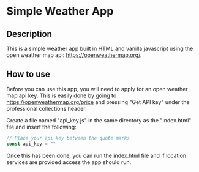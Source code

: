 # Simple Weather App
## Description
This is a simple weather app built in HTML and vanilla javascript using the open weather map api: https://openweathermap.org/.

## How to use
Before you can use this app, you will need to apply for an open weather map api key. This is easily done by going to https://openweathermap.org/price and pressing "Get API key" under the professional collections header.

Create a file named "api_key.js" in the same directory as the "index.html" file and insert the following:
```javascript
// Place your api key between the quote marks
const api_key = "" 
```

Once this has been done, you can run the index.html file and if location services are provided access the app should run.